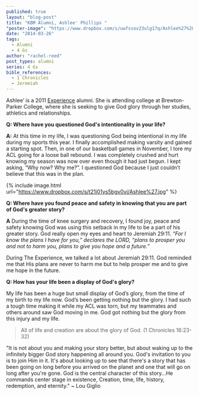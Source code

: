 ```yaml
---
published: true
layout: "blog-post"
title: "KBM Alumni, Ashlee' Phillips "
"poster-image": "https://www.dropbox.com/s/uwfssov23ulg17q/Ashlee%27%201.jpg"
date: "2014-03-26"
tags: 
  - Alumni
  - 4 Gs
author: "rachel-reed"
post_types: alumni
series: 4 Gs
bible_references: 
  - 1 Chronicles
  - Jeremiah
---
```


Ashlee’ is a 2011 <a href="http://www.kbm.org/training/theexperience/" target="_blank">Experience</a> alumni. She is attending college at Brewton-Parker College, where she is seeking to give God glory through her studies, athletics and relationships. 

**Q: Where have you questioned God's intentionality in your life?**

**A:** At this time in my life, I was questioning God being intentional in my life during my sports this year. I finally accomplished making varsity and gained a starting spot. Then, in one of our basketball games in November, I tore my ACL going for a loose ball rebound. I was completely crushed and hurt knowing my season was now over even though it had just begun. I kept asking, “Why now? Why me?”. I questioned God because I just couldn’t believe that this was in the plan.

{% include image.html url="https://www.dropbox.com/s/t21i01ys5bgv0vi/Ashlee%27.jpg" %}

**Q: Where have you found peace and safety in knowing that you are part of God's greater story?**

**A** During the time of knee surgery and recovery, I found joy, peace and safety knowing God was using this setback in my life to be a part of his greater story. God really open my eyes and heart to Jeremiah 29:11. 
*“For I know the plans I have for you,” declares the LORD, “plans to prosper you and not to harm you, plans to give you hope and a future.”*

During The Experience, we talked a lot about Jeremiah 29:11. God reminded me that His plans are never to harm me but to help prosper me and to give me hope in the future. 

**Q: How has your life been a display of God's glory?**

My life has been a huge but small display of God’s glory, from the time of my birth to my life now. God’s been getting nothing but the glory. I had such a tough time making it while my ACL was torn, but my teammates and others around saw God moving in me. God got nothing but the glory from this injury and my life. 

>All of life and creation are about the glory of God. 
(1 Chronicles 16:23-32)

"It is not about you and making your story better, but about waking up to the infinitely bigger God story happening all around you. God's invitation to you is to join Him in it. It's about looking up to see that there's a story that has been going on long before you arrived on the planet and one that will go on long after you're gone. God is the central character of this story...He commands center stage in existence, Creation, time, life, history, redemption, and eternity." ~ Lou Giglio
